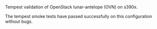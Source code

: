 Tempest validation of OpenStack lunar-antelope (OVN) on s390x.

The tempest smoke tests have passed successfully on this configuration without bugs.
